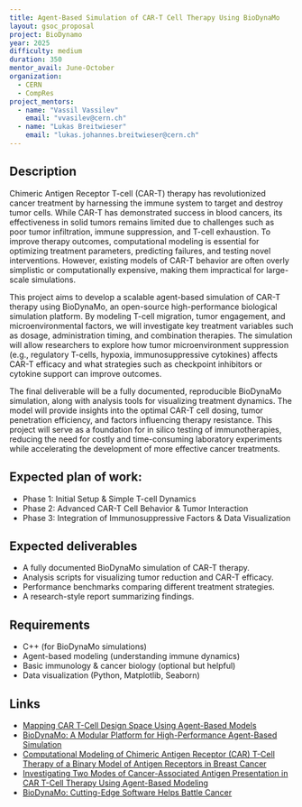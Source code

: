 ```yaml
---
title: Agent-Based Simulation of CAR-T Cell Therapy Using BioDynaMo
layout: gsoc_proposal
project: BioDynamo
year: 2025
difficulty: medium
duration: 350
mentor_avail: June-October
organization: 
  - CERN
  - CompRes
project_mentors:
  - name: "Vassil Vassilev"
    email: "vvasilev@cern.ch"
  - name: "Lukas Breitwieser"
    email: "lukas.johannes.breitwieser@cern.ch"
---
```


## Description

Chimeric Antigen Receptor T-cell (CAR-T) therapy has revolutionized cancer treatment by harnessing the immune system to target and destroy tumor cells. While CAR-T has demonstrated success in blood cancers, its effectiveness in solid tumors remains limited due to challenges such as poor tumor infiltration, immune suppression, and T-cell exhaustion. To improve therapy outcomes, computational modeling is essential for optimizing treatment parameters, predicting failures, and testing novel interventions. However, existing models of CAR-T behavior are often overly simplistic or computationally expensive, making them impractical for large-scale simulations.

This project aims to develop a scalable agent-based simulation of CAR-T therapy using BioDynaMo, an open-source high-performance biological simulation platform. By modeling T-cell migration, tumor engagement, and microenvironmental factors, we will investigate key treatment variables such as dosage, administration timing, and combination therapies. The simulation will allow researchers to explore how tumor microenvironment suppression (e.g., regulatory T-cells, hypoxia, immunosuppressive cytokines) affects CAR-T efficacy and what strategies such as checkpoint inhibitors or cytokine support can improve outcomes.

The final deliverable will be a fully documented, reproducible BioDynaMo simulation, along with analysis tools for visualizing treatment dynamics. The model will provide insights into the optimal CAR-T cell dosing, tumor penetration efficiency, and factors influencing therapy resistance. This project will serve as a foundation for in silico testing of immunotherapies, reducing the need for costly and time-consuming laboratory experiments while accelerating the development of more effective cancer treatments.

## Expected plan of work:

- Phase 1: Initial Setup & Simple T-cell Dynamics
- Phase 2: Advanced CAR-T Cell Behavior & Tumor Interaction
- Phase 3: Integration of Immunosuppressive Factors & Data Visualization


## Expected deliverables

* A fully documented BioDynaMo simulation of CAR-T therapy.
* Analysis scripts for visualizing tumor reduction and CAR-T efficacy.
* Performance benchmarks comparing different treatment strategies.
* A research-style report summarizing findings.


## Requirements

* C++ (for BioDynaMo simulations) 
* Agent-based modeling (understanding immune dynamics)
* Basic immunology & cancer biology (optional but helpful)
* Data visualization (Python, Matplotlib, Seaborn)

## Links
* [Mapping CAR T-Cell Design Space Using Agent-Based Models](https://www.frontiersin.org/journals/molecular-biosciences/articles/10.3389/fmolb.2022.849363/full)
* [BioDynaMo: A Modular Platform for High-Performance Agent-Based Simulation](https://cds.cern.ch/record/2800211?ln=en)
* [Computational Modeling of Chimeric Antigen Receptor (CAR) T-Cell Therapy of a Binary Model of Antigen Receptors in Breast Cancer](https://ieeexplore.ieee.org/document/9669393)
* [Investigating Two Modes of Cancer-Associated Antigen Presentation in CAR T-Cell Therapy Using Agent-Based Modeling](https://www.mdpi.com/2073-4409/11/19/3165)
* [BioDynaMo: Cutting-Edge Software Helps Battle Cancer](https://home.cern/news/news/knowledge-sharing/biodynamo-cutting-edge-software-helps-battle-cancer)
